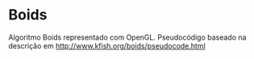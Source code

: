 # Boids
Algoritmo Boids representado com OpenGL. 
Pseudocódigo baseado na descrição em http://www.kfish.org/boids/pseudocode.html

